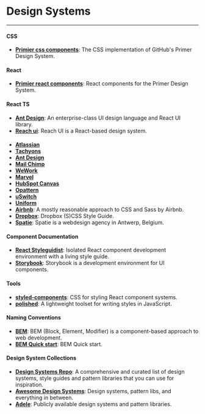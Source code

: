 # Design Systems

---------------------------------------------------------

#### CSS 
+ **[Primier css components](https://github.com/primer/css)**: The CSS implementation of GitHub's Primer Design System.

#### React 
+ **[Primier react components](https://github.com/primer/components)**: React components for the Primer Design System.

#### React TS
+ **[Ant Design](https://github.com/ant-design/ant-design)**: An enterprise-class UI design language and React UI library.
+ **[Reach ui](https://github.com/reach/reach-ui)**: Reach UI is a React-based design system.


#### 
+ **[Atlassian](https://atlassian.design/)**
+ **[Tachyons](http://tachyons.io/)**
+ **[Ant Design](https://ant.design/)**
+ **[Mail Chimp](http://ux.mailchimp.com/patterns/)**
+ **[WeWork](http://plasma.guide/button-specs/)**
+ **[Marvel](https://marvelapp.com/styleguide/overview/introduction)**
+ **[HubSpot Canvas](https://canvas.hubspot.com/)**
+ **[Opattern](https://ux.opower.com/opattern/buttons.html)**
+ **[uSwitch](https://ustyle.guide/)**
+ **[Uniform](http://uniform.hudl.com/)**
+ **[Airbnb](https://github.com/airbnb/css)**: A mostly reasonable approach to CSS and Sass by Airbnb.
+ **[Dropbox](https://github.com/dropbox/css-style-guide)**: Dropbox (S)CSS Style Guide.
+ **[Spatie](https://github.com/spatie/css-styleguide)**: Spatie is a webdesign agency in Antwerp, Belgium. 





#### Component Documentation
+ **[React Styleguidist](https://react-styleguidist.js.org/)**: Isolated React component development environment with a living style guide. 
+ **[Storybook](https://github.com/storybooks/storybook)**: Storybook is a development environment for UI components. 

#### Tools
+ **[styled-components](https://styled-components.com/)**: CSS for styling React component systems. 
+ **[polished](https://polished.js.org/)**: A lightweight toolset for writing styles in JavaScript. 


#### Naming Conventions
+ **[BEM](https://en.bem.info/methodology/)**: BEM (Block, Element, Modifier) is a component-based approach to web development.
+ **[BEM Quick start](https://en.bem.info/methodology/quick-start/)**: BEM Quick start.


#### Design System Collections
+ **[Design Systems Repo](https://designsystemsrepo.com)**: A comprehensive and curated list of design systems, style guides and pattern libraries that you can use for inspiration.
+ **[Awesome Design Systems](https://github.com/alexpate/awesome-design-systems/blob/master/README.md)**: Design systems, pattern libs, and everything in between.
+ **[Adele](https://adele.uxpin.com/)**: Publicly available design systems and pattern libraries.
